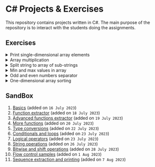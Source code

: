 # C# Projects & Exercises

This repository contains projects written in C#. The main purpose of the repository is to interact with the students doing the assignments.

## Exercises

<details><summary>Print single-dimensional array elements</summary>

---

Task id: `LSP-2`

You have an array:

````c#
int[] myArray = {1, -20, 23, -4, 8, -91, 0, 77, -4, 43, 11, -91};
````

* Loop through all elements of this array and print only numbers greater than 0.
* Solve this task using `for` loop, `while` loop and `do-while` loop.
* For every implementation (`for`-loop, `while` loop and `do-while` loop) create separate function (method) and call it accordingly.

[Implement this task in a console project](Tutorials/CreateConsoleProject.md)

---

</details>

<details><summary>Array multiplication</summary>

---

Task id: `LSP-3`

Write a function that takes two arguments, `firstArray` and `secondArray`. 

`firstArray` and `secondArray` are arrays of integers. 

The function must return an array where each element is the product of the indexed elements of `firstArray` and `secondArray`.

For example:

For initial arrays

```c#
    int[] firstArray = { 21, 5, -3, 4, 6, 131, 7, -27, -4, 93, -1, -91 };
    int[] secondArray = { 3, 82, 6, 2, -9, 6, 14, 7, 3, 0, 90, -2 };
```	

The result array should equal to 

```c#
{ 63, 410, -18, 8, -54, 786, 98, -189, -12, 0, -90, 182 }
```

[Implement this task in a console project](Tutorials/CreateConsoleProject.md)

---

</details>

<details><summary>Split string to array of sub-strings</summary>

---

Task id: `LSP-4`

Write a function that takes two arguments. 

The first is a string to process. The second is a character delimiter (of type char). 

The function will return a string array containing the sub-strings in this case that are delimited by the second argument (delimiter symbol).

Use of the standard `string.Split()` method is not allowed.

For example for arguments:

First argument (string): 

```c#
string stringToProcess = "Apple,Orange,Kiwi,Banana,Mulberry";
```

Second argument (char):

```c#
char delimiter = ',';
```

The function should return the following array:

```c#
{"Apple", "Orange", "Kiwi", "Banana", "Mulberry"}
```

[Implement this task in a console project](Tutorials/CreateConsoleProject.md)

---

</details>

<details><summary>Min and max values in array</summary>

---

Task id: `LSP-5`

Write a function that takes two arguments. The first is an array of integer values, and the second is a logical type (`bool`).

If the second argument is `true`, the function should return the maximum element of the array; if it is `false`, the function should return the minimum element of the array.

For example:

**First example**:

First argument:

```c#
int[] myArray = { 29, -8, 6, 41, 15, 19, 21, 34, 0, 4};
```

Second argument:

```c#
bool findMaxValue = true;
```

The function should return `41`

**Second example**:

First argument:

```c#
int[] myArray = { 29, -8, 6, 41, 15, 19, 21, 34, 0, 4};
```

Second argument: 

```c#
bool findMaxValue = false;
```

The function should return:  `-8`

[Implement this task in a console project](Tutorials/CreateConsoleProject.md)

---

</details>

<details><summary>Odd and even numbers separator</summary>

---

Task id: `LSP-6`

Write a function that takes one argument: an integer array. The function should create and return two arrays (as a tuple), one containing only even values from the array passed as an argument to this function, and the other containing odd values from the same array.

Consider `0` to be an even number.

For example, for array:

```c#
int[] initialArray = {-1, 3, 5, 8, 2, 10, 1, 0, 20, 5, 17};
```


the function should return a tuple with two arrays:

```c#
int[] oddNumbers = {-1, 3, 5, 1, 5, 17};
int[] evenNumbers = {8, 2, 10, 0, 20};
```

[Implement this task in a console project](Tutorials/CreateConsoleProject.md)

---

</details>

<details><summary>One-dimensional array sorting</summary>

---

Task id: `LSP-7`

Write a function that takes the following arguments:

* An array of integers

* An initial index, up to and including `startIndex`

* An end index (inclusive):  `endIndex`

In the array passed, all elements from `startIndex` to `endIndex` must be sorted in ascending order.

The function must return the array passed to it in the parameters, with all necessary changes made.

For example, for arguments:

```c#
int[] initialArray = {10, 38, -12, -19, 37, 9, -1, 6};
int startIndex = 2;
int endIndex = 5;
```

Function must return:
```c#
{10, 38, -19, -12, 9, 37, -1, 6};
```

Perform any necessary checks you deem appropriate.

[Implement this task in a console project](Tutorials/CreateConsoleProject.md)

---

</details>

## SandBox

1. [Basics](SandBox/Basics) (added on `16 July 2023`)
2. [Function extractor](SandBox/FunctionExtractor) (added on `18 July 2023`)
3. [Advanced functions extractor](SandBox/AdvancedFunctionsExtractor) (added on `19 July 2023`)
4. [More functions](SandBox/MoreFunctions) (added on `20 July 2023`)
5. [Type conversions](SandBox/TypeConversions) (added on `22 July 2023`)
6. [Conditionals and loops](SandBox/ConditionalsAndLoops) (added on `23 July 2023`)
7. [Logical operators](SandBox/LogicalOperators) (added on `23 July 2023`)
8. [String operations](SandBox/StringOperations) (added on `26 July 2023`)
9. [Bitwise and shift operations](SandBox/BitwiseAndShiftOperations) (added on `28 July 2023`)
10. [Flow control samples](SandBox/FlowControlSamples) (added on `1 Aug 2023`)
11. [Sequence extraction and printing](SandBox/SequenceExtractor) (added on `7 Aug 2023`)
